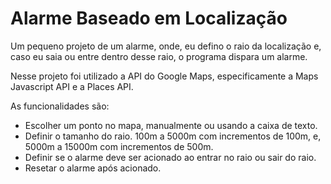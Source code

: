 # Alarme Baseado em Localização

Um pequeno projeto de um alarme, onde, eu defino o raio da localização e, caso eu saia ou entre dentro desse raio, o programa dispara um alarme.

Nesse projeto foi utilizado a API do Google Maps, especificamente a Maps Javascript API e a Places API.

As funcionalidades são:

- Escolher um ponto no mapa, manualmente ou usando a caixa de texto.
- Definir o tamanho do raio. 100m a 5000m com incrementos de 100m, e, 5000m a 15000m com incrementos de 500m.
- Definir se o alarme deve ser acionado ao entrar no raio ou sair do raio.
- Resetar o alarme após acionado.
